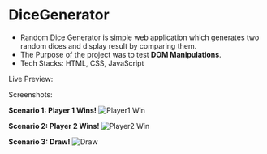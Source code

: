 # DiceGenerator

* Random Dice Generator is simple web application which generates two random dices and display result by comparing them.
* The Purpose of the project was to test **DOM Manipulations**.
* Tech Stacks: HTML, CSS, JavaScript

Live Preview: 

Screenshots:

**Scenario 1: Player 1 Wins!**
![Player1 Win](https://github.com/sachin9998/DiceGenerator/assets/25192452/85bb9c18-7e6b-4c0c-8876-687ae586a11e)

**Scenario 2: Player 2 Wins!**
![Player2 Win](https://github.com/sachin9998/DiceGenerator/assets/25192452/6eb63d76-e12d-45d8-a369-a3d5ba352f1f)

**Scenario 3: Draw!**
![Draw](https://github.com/sachin9998/DiceGenerator/assets/25192452/3571bcd1-7126-442a-b2e7-9db0646fff2d)
